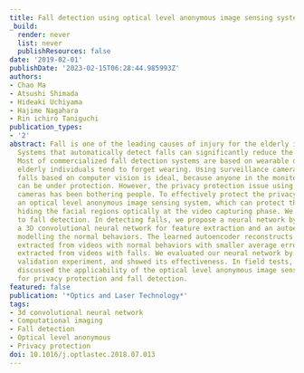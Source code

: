 ```yaml
---
title: Fall detection using optical level anonymous image sensing system
_build:
  render: never
  list: never
  publishResources: false
date: '2019-02-01'
publishDate: '2023-02-15T06:28:44.985993Z'
authors:
- Chao Ma
- Atsushi Shimada
- Hideaki Uchiyama
- Hajime Nagahara
- Rin ichiro Taniguchi
publication_types:
- '2'
abstract: Fall is one of the leading causes of injury for the elderly individuals.
  Systems that automatically detect falls can significantly reduce the delay of assistance.
  Most of commercialized fall detection systems are based on wearable devices, which
  elderly individuals tend to forget wearing. Using surveillance cameras to detect
  falls based on computer vision is ideal, because anyone in the monitoring scopes
  can be under protection. However, the privacy protection issue using surveillance
  cameras has been bothering people. To effectively protect the privacy, we proposed
  an optical level anonymous image sensing system, which can protect the privacy by
  hiding the facial regions optically at the video capturing phase. We apply the system
  to fall detection. In detecting falls, we propose a neural network by combining
  a 3D convolutional neural network for feature extraction and an autoencoder for
  modelling the normal behaviors. The learned autoencoder reconstructs the features
  extracted from videos with normal behaviors with smaller average errors than those
  extracted from videos with falls. We evaluated our neural network by a hold-out
  validation experiment, and showed its effectiveness. In field tests, we showed and
  discussed the applicability of the optical level anonymous image sensing system
  for privacy protection and fall detection.
featured: false
publication: '*Optics and Laser Technology*'
tags:
- 3d convolutional neural network
- Computational imaging
- Fall detection
- Optical level anonymous
- Privacy protection
doi: 10.1016/j.optlastec.2018.07.013
---
```


